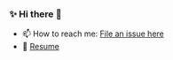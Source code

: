 ### ✨ Hi there 👋

- 📫 How to reach me: [File an issue here](https://github.com/bogosj/bogosj/issues)
- 📄 [Resume](https://cv.bogosian.dev)

<!--
**bogosj/bogosj** is a ✨ _special_ ✨ repository because its `README.md` (this file) appears on your GitHub profile.
-->
